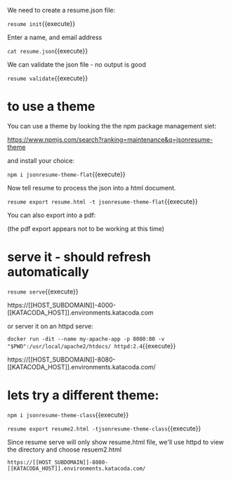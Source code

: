 
We need to create a resume.json file:

`resume init`{{execute}}

Enter a name, and email address

`cat resume.json`{{execute}}

We can validate the json file - no output is good

`resume validate`{{execute}}



# to use a theme

You can use a theme by looking the the npm package management siet:

https://www.npmjs.com/search?ranking=maintenance&q=jsonresume-theme

and install your choice:

`npm i jsonresume-theme-flat`{{execute}}

Now tell resume to process the json into a html document.

`resume export resume.html -t jsonresume-theme-flat`{{execute}}

You can also export into a pdf:


(the pdf export appears not to be working at this time)

# serve it - should refresh automatically

`resume serve`{{execute}}

https://[[HOST_SUBDOMAIN]]-4000-[[KATACODA_HOST]].environments.katacoda.com

or server it on an httpd serve:

`docker run -dit --name my-apache-app -p 8080:80 -v "$PWD":/usr/local/apache2/htdocs/ httpd:2.4`{{execute}}

https://[[HOST_SUBDOMAIN]]-8080-[[KATACODA_HOST]].environments.katacoda.com/

# lets try a different theme:

`npm i jsonresume-theme-class`{{execute}}

`resume export resume2.html -tjsonresume-theme-class`{{execute}}

Since resume serve will only show resume.html file, we'll use httpd to view the directory and choose resuem2.html

`https://[[HOST_SUBDOMAIN]]-8080-[[KATACODA_HOST]].environments.katacoda.com/`

